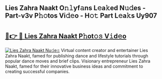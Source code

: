 ## Lies Zahra Naakt O𝚗𝚕yf𝚊ns L𝚎a𝚔ed N𝚞𝚍es - Part-v3v P𝚑𝚘tos Vi𝚍𝚎o - H𝚘𝚝 Part L𝚎a𝚔s Uy907

# <h2><a href="http://kf2c9um.oniu.top/?m=Lies+Zahra+Naakt">🔗👉 🔴 Lies Zahra Naakt P𝚑ot𝚘𝚜 V𝚒d𝚎o</a></h2>

[![Lies Zahra Naakt Nu𝚍e𝚜](https://i.imgur.com/0qMVB7G.gif)](http://kf2c9um.oniu.top/?m=Lies+Zahra+Naakt)
Virtual content creator and entertainer Lies Zahra Naakt, famed for publishing dance and lifestyle tutorials through popular dance moves and brief clips. Visionary entrepreneur Lies Zahra Naakt, famed for their innovative business ideas and commitment to creating successful companies.  
